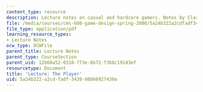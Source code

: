 ```yaml
---
content_type: resource
description: Lecture notes on casual and hardcore gamers. Notes by Clara Rhee.
file: /media/courses/cms-608-game-design-spring-2008/5a24b322a2cdfadf343908b66927430a_MITCMS_608s08_lec_notes10.pdf
file_type: application/pdf
learning_resource_types:
- Lecture Notes
ocw_type: OCWFile
parent_title: Lecture Notes
parent_type: CourseSection
parent_uid: 12b60a52-0318-773e-6b72-f3b8c191d3ef
resourcetype: Document
title: 'Lecture: The Player'
uid: 5a24b322-a2cd-fadf-3439-08b66927430a
---
```

